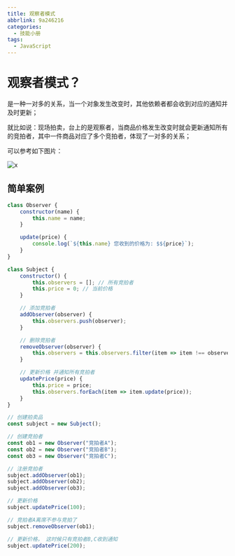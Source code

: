 ```yaml
---
title: 观察者模式
abbrlink: 9a246216
categories:
  - 技能小册
tags:
  - JavaScript
---
```


# 观察者模式？

是一种一对多的关系，当一个对象发生改变时，其他依赖者都会收到对应的通知并及时更新；

就比如说：现场拍卖，台上的是观察者，当商品价格发生改变时就会更新通知所有的竞拍者，其中一件商品对应了多个竞拍者，体现了一对多的关系；

可以参考如下图片：

![x](https://cn-sy1.rains3.com/cdn/images/2024-08-16-1140.3k7zr6l0sj.webp)

## 简单案例

```js
class Observer {
	constructor(name) {
		this.name = name;
	}

	update(price) {
		console.log(`${this.name} 您收到的价格为: $${price}`);
	}
}

class Subject {
	constructor() {
		this.observers = []; // 所有竞拍者
		this.price = 0; // 当前价格
	}

	// 添加竞拍者
	addObserver(observer) {
		this.observers.push(observer);
	}

	// 删除竞拍者
	removeObserver(observer) {
		this.observers = this.observers.filter(item => item !== observer);
	}

	// 更新价格 并通知所有竞拍者
	updatePrice(price) {
		this.price = price;
		this.observers.forEach(item => item.update(price));
	}
}

// 创建拍卖品
const subject = new Subject();

// 创建竞拍者
const ob1 = new Observer("竞拍者A");
const ob2 = new Observer("竞拍者B");
const ob3 = new Observer("竞拍者C");

// 注册竞拍者
subject.addObserver(ob1);
subject.addObserver(ob2);
subject.addObserver(ob3);

// 更新价格
subject.updatePrice(100);

// 竞拍者A离席不参与竞拍了
subject.removeObserver(ob1);

// 更新价格， 这时候只有竞拍者B,C收到通知
subject.updatePrice(200);
```
